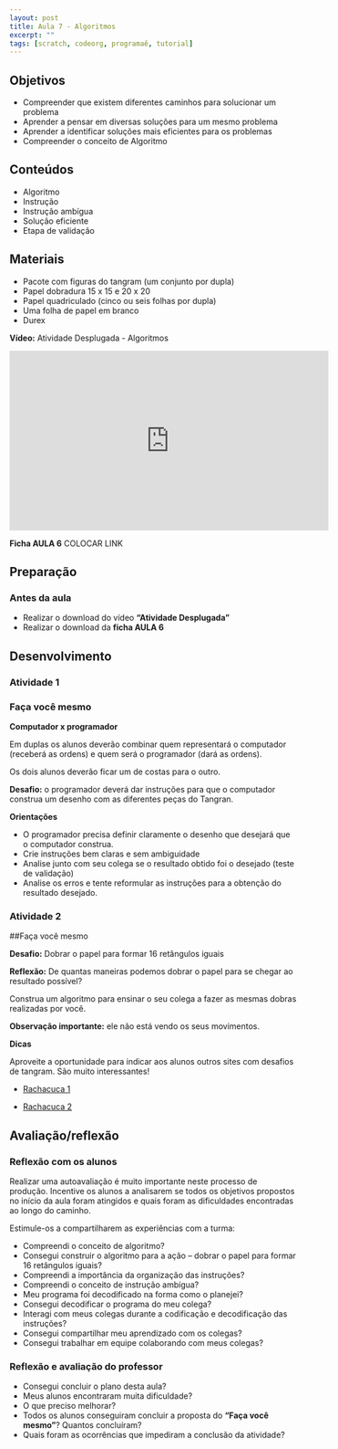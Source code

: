 ```yaml
---
layout: post
title: Aula 7 - Algoritmos
excerpt: ""
tags: [scratch, codeorg, programaê, tutorial]
---
```


## Objetivos
 - Compreender que existem diferentes caminhos para solucionar um problema
 - Aprender a pensar em diversas soluções para um mesmo problema
 - Aprender a identificar soluções mais eficientes para os problemas
 - Compreender o conceito de Algoritmo

## Conteúdos
 - Algoritmo
 - Instrução
 - Instrução ambígua
 - Solução eficiente
 - Etapa de validação

## Materiais
 - Pacote com figuras do tangram (um conjunto por dupla)
 - Papel dobradura 15 x 15 e 20 x 20
 - Papel quadriculado (cinco ou seis folhas por dupla)
 - Uma folha de papel em branco
 - Durex

**Vídeo:**
Atividade Desplugada - Algoritmos

<iframe width="560" height="315" src="https://www.youtube.com/embed/gW_aPXjgBTc" frameborder="0" allowfullscreen></iframe>

**Ficha AULA 6**   COLOCAR LINK

## Preparação
### Antes da aula

 - Realizar o download do vídeo **“Atividade Desplugada”**
 - Realizar o download da **ficha AULA 6**

## Desenvolvimento

### Atividade 1

### Faça você mesmo

**Computador x programador**

Em duplas os alunos deverão combinar quem representará o computador (receberá as ordens) e quem será o programador (dará as ordens).

Os dois alunos deverão ficar um de costas para o outro.

**Desafio:** o programador deverá dar instruções para que o computador construa um desenho com as diferentes peças do Tangran.

**Orientações**

 - O programador precisa definir claramente o desenho que desejará que o computador construa.
 - Crie instruções bem claras e sem ambiguidade
 - Analise junto com seu colega se o resultado obtido foi o desejado (teste de validação)
 - Analise os erros e tente reformular as instruções para a obtenção do resultado desejado.

### Atividade 2
##Faça você mesmo

**Desafio:** Dobrar o papel para formar 16 retângulos iguais

**Reflexão:**
De quantas maneiras podemos dobrar o papel para se chegar ao resultado possível?

Construa um algoritmo para ensinar o seu colega a fazer as mesmas dobras realizadas por você.

**Observação importante:** ele não está vendo os seus movimentos.


**Dicas**

Aproveite a oportunidade para indicar aos alunos outros sites com desafios de tangram. São muito interessantes!  
 - [Rachacuca 1](http://rachacuca.com.br/jogos/tangram/)

 - [Rachacuca 2](http://rachacuca.com.br/jogos/tangram-32/)


## Avaliação/reflexão
### Reflexão com os alunos

Realizar uma autoavaliação é muito importante neste processo de produção. Incentive os alunos a analisarem se todos os objetivos propostos no início da aula foram atingidos e quais foram as dificuldades encontradas ao longo do caminho.

Estimule-os a compartilharem as experiências com a turma:

 - Compreendi o conceito de algoritmo?
 - Consegui construir o algoritmo para a ação – dobrar o papel para formar 16 retângulos iguais?
 - Compreendi a importância da organização das instruções?
 - Compreendi o conceito de instrução ambígua?
 - Meu programa foi decodificado na forma como o planejei?
 - Consegui decodificar o programa do meu colega?
 - Interagi com meus colegas durante a codificação e decodificação das instruções?
 - Consegui compartilhar meu aprendizado com os colegas?
 - Consegui trabalhar em equipe colaborando com meus colegas?

### Reflexão e avaliação do professor
 - Consegui concluir o plano desta aula?
 - Meus alunos encontraram muita dificuldade?
 - O que preciso melhorar?
 - Todos os alunos conseguiram concluir a proposta do **“Faça você mesmo”**? Quantos concluíram?
 - Quais foram as ocorrências que impediram a conclusão da atividade?
